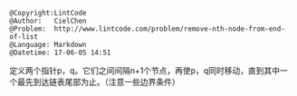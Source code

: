 ```
@Copyright:LintCode
@Author:   CielChen
@Problem:  http://www.lintcode.com/problem/remove-nth-node-from-end-of-list
@Language: Markdown
@Datetime: 17-06-05 14:51
```

定义两个指针p，q。它们之间间隔n+1个节点，再使p，q同时移动，直到其中一个最先到达链表尾部为止。（注意一些边界条件）